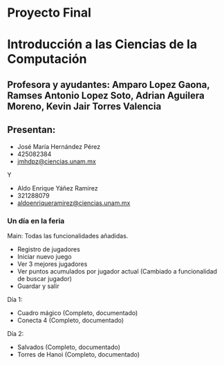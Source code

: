 # Proyecto Final
# Introducción a las Ciencias de la Computación
## Profesora y ayudantes: Amparo Lopez Gaona, Ramses Antonio Lopez Soto, Adrian Aguilera Moreno, Kevin Jair Torres Valencia
## Presentan: 
- José María Hernández Pérez
- 425082384
- jmhdpz@ciencias.unam.mx

Y

- Aldo Enrique Yáñez Ramirez
- 321288079
- aldoenriqueramirez@ciencias.unam.mx

### Un día en la feria
Main:
Todas las funcionalidades añadidas.
- Registro de jugadores 
- Iniciar nuevo juego 
- Ver 3 mejores jugadores 
- Ver puntos acumulados por jugador actual (Cambiado a funcionalidad de buscar jugador)
- Guardar y salir 

Día 1:
- Cuadro mágico (Completo, documentado)
- Conecta 4 (Completo, documentado)

Día 2:
- Salvados (Completo, documentado)
- Torres de Hanoi (Completo, documentado)
